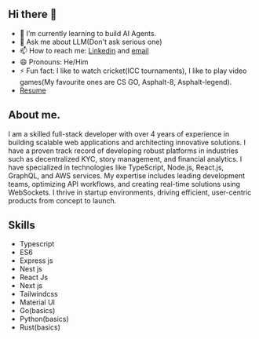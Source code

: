 ## Hi there 👋

- 🌱 I’m currently learning to build AI Agents.
- 💬 Ask me about LLM(Don't ask serious one)
- 📫 How to reach me: [Linkedin](https://www.linkedin.com/in/krishnakamalsingh) and [email](singhkrishk07@gmail.com)
- 😄 Pronouns: He/Him
- ⚡ Fun fact: I like to watch cricket(ICC tournaments), I like to play video games(My favourite ones are CS GO, Asphalt-8, Asphalt-legend).
- [Resume](https://drive.google.com/file/d/1mHj9OTFTAJU88PtD3ZKaVFtwCycxIt2F/view?usp=drive_link)

## About me.
I am a skilled full-stack developer with over 4 years of experience in building scalable web applications and architecting innovative solutions. I have a proven track record of developing robust platforms in industries such as decentralized KYC, story management, and financial analytics. I have specialized in technologies like TypeScript, Node.js, React.js, GraphQL, and AWS services. My expertise includes leading development teams, optimizing API workflows, and creating real-time solutions using WebSockets. I thrive in startup environments, driving efficient, user-centric products from concept to launch.

## Skills
-  Typescript
-  ES6
-  Express js
-  Nest js
-  React Js
-  Next js
-  Tailwindcss
-  Material UI
-  Go(basics)
-  Python(basics)
-  Rust(basics)

